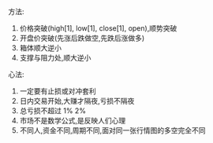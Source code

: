 方法:
1. 价格突破(high[1], low[1], close[1], open),顺势突破
2. 开盘价突破(先涨后跌做空,先跌后涨做多)
3. 箱体顺大逆小
4. 支撑与阻力处,顺大逆小

心法:
1. 一定要有止损或对冲套利
2. 日内交易开始,大赚才隔夜,亏损不隔夜
3. 总亏损不超过 1% 2%
4. 市场不是数学公式,是反映人们心理
5. 不同人,资金不同,周期不同,面对同一张行情图的多空完全不同
